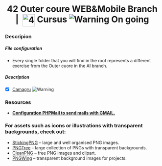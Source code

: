 







<!--HEADER-->
<h1 align="center"> 42 Outer coure WEB&Mobile Branch | 
 <picture>
  <source media="(prefers-color-scheme: dark)" srcset="https://cdn.simpleicons.org/42/white">
  <img alt="42" width=40 align="top" src="https://cdn.simpleicons.org/42/Black">
 </picture>
 Cursus 
 <img alt="Warning" src="https://raw.githubusercontent.com/Mqxx/GitHub-Markdown/main/blockquotes/badge/dark-theme/warning.svg"> On going
</h1>
<!--FINISH HEADER-->

### Descripion
##### File configuration
- Every single folder that you will find in the root represents a different exercise from the Outer cuore in the AI branch.
##### Description
- [X] [Camagru](https://github.com/ErnestoAvedillo/42-IA/tree/main/ft_linear_regression)  <img alt="Warning" src="https://raw.githubusercontent.com/Mqxx/GitHub-Markdown/main/blockquotes/badge/dark-theme/warning.svg"> 

### Resources

* **[Configuration PHPMail to send mails with GMAIL.](https://www.kodetop.com/como-enviar-correos-con-php-y-gmail/#:~:text=Configurar%20PHPMailer&text=En%20este%20script%20hay%20que,en%20este%20caso%20tu%20correo)**

### For assets such as icons or illustrations with transparent backgrounds, check out:
- [StickingPNG](https://www.stickpng.com/) – large and well organised PNG images.
- [PNGTree](https://pngtree.com) – large collection of PNGs with transparent backgrounds.
- [CleanPNG](https://www.cleanpng.com) – free PNG images and clipart.
- [PNGWing](https://www.pngwing.com) – transparent background images for projects.
